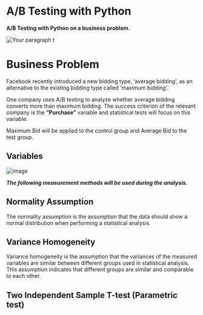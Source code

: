 # A/B Testing with Python
**A/B Testing with Python on a business problem.**

![Your paragraph t](https://user-images.githubusercontent.com/79108733/228497556-44ee5459-3016-409c-ac52-035fc7ca65ac.png)


# Business Problem

Facebook recently introduced a new bidding type, ‘average bidding’, as an alternative to the existing bidding type called ‘maximum bidding’.

One company uses A/B testing to analyze whether average bidding converts more than maximum bidding. The success criterion of the relevant company is the **“Purchase”** variable and statistical tests will focus on this variable.

Maximum Bid will be applied to the control group and Average Bid to the test group.

## Variables

![image](https://user-images.githubusercontent.com/79108733/228502153-1ac5baba-2d19-438a-81a5-15497798f962.png)

***The following measurement methods will be used during the analysis.***

## Normality Assumption 
The normality assumption is the assumption that the data should show a normal distribution when performing a statistical analysis.

## Variance Homogeneity
Variance homogeneity is the assumption that the variances of the measured variables are similar between different groups used in statistical analysis. This assumption indicates that different groups are similar and comparable to each other.

## Two Independent Sample T-test (Parametric test)
